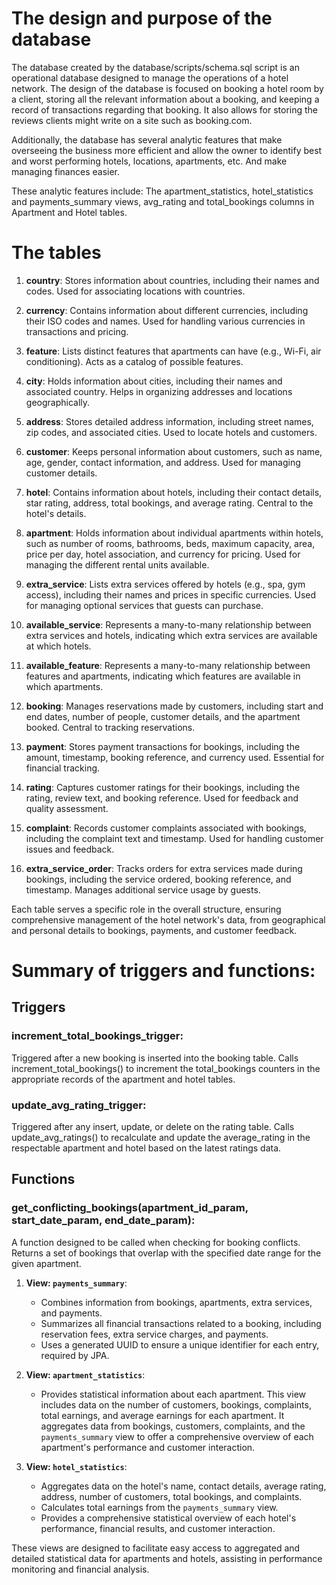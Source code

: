 # The design and purpose of the database

The database created by the database/scripts/schema.sql script is an operational database designed to manage
the operations of a hotel network. The design of the database is focused on booking a hotel room by a client,
storing all the relevant information about a booking, and keeping a record of transactions regarding that booking.
It also allows for storing the reviews clients might write on a site such as booking.com.

Additionally, the database has several analytic features that make overseeing the business more efficient and allow
the owner to identify best and worst performing hotels, locations, apartments, etc. And make managing finances easier.

These analytic features include:
The apartment_statistics, hotel_statistics and payments_summary views,
avg_rating and total_bookings columns in Apartment and Hotel tables.

# The tables

1. **country**: Stores information about countries, including their names and codes. Used for associating locations with
   countries.

2. **currency**: Contains information about different currencies, including their ISO codes and names. Used for handling
   various currencies in transactions and pricing.

3. **feature**: Lists distinct features that apartments can have (e.g., Wi-Fi, air conditioning). Acts as a catalog of
   possible features.

4. **city**: Holds information about cities, including their names and associated country. Helps in organizing addresses
   and locations geographically.

5. **address**: Stores detailed address information, including street names, zip codes, and associated cities. Used to
   locate hotels and customers.

6. **customer**: Keeps personal information about customers, such as name, age, gender, contact information, and
   address. Used for managing customer details.

7. **hotel**: Contains information about hotels, including their contact details, star rating, address, total bookings,
   and average rating. Central to the hotel's details.

8. **apartment**: Holds information about individual apartments within hotels, such as number of rooms, bathrooms, beds,
   maximum capacity, area, price per day, hotel association, and currency for pricing. Used for managing the different
   rental units available.

9. **extra_service**: Lists extra services offered by hotels (e.g., spa, gym access), including their names and prices
   in specific currencies. Used for managing optional services that guests can purchase.

10. **available_service**: Represents a many-to-many relationship between extra services and hotels, indicating which
    extra services are available at which hotels.

11. **available_feature**: Represents a many-to-many relationship between features and apartments, indicating which
    features are available in which apartments.

12. **booking**: Manages reservations made by customers, including start and end dates, number of people, customer
    details, and the apartment booked. Central to tracking reservations.

13. **payment**: Stores payment transactions for bookings, including the amount, timestamp, booking reference, and
    currency used. Essential for financial tracking.

14. **rating**: Captures customer ratings for their bookings, including the rating, review text, and booking reference.
    Used for feedback and quality assessment.

15. **complaint**: Records customer complaints associated with bookings, including the complaint text and timestamp.
    Used for handling customer issues and feedback.

16. **extra_service_order**: Tracks orders for extra services made during bookings, including the service ordered,
    booking reference, and timestamp. Manages additional service usage by guests.

Each table serves a specific role in the overall structure, ensuring comprehensive management of the hotel network's
data, from geographical and personal details to bookings, payments, and customer feedback.

# Summary of triggers and functions:

## Triggers

### increment_total_bookings_trigger:

Triggered after a new booking is inserted into the booking table.
Calls increment_total_bookings() to increment the total_bookings counters in the appropriate records of the apartment
and hotel tables.

### update_avg_rating_trigger:

Triggered after any insert, update, or delete on the rating table.
Calls update_avg_ratings() to recalculate and update the average_rating in the respectable apartment and hotel based on
the latest ratings data.

## Functions

### get_conflicting_bookings(apartment_id_param, start_date_param, end_date_param):

A function designed to be called when checking for booking conflicts.
Returns a set of bookings that overlap with the specified date range for the given apartment.


1. **View: `payments_summary`**:
    - Combines information from bookings, apartments, extra services, and payments.
    - Summarizes all financial transactions related to a booking, including reservation fees, extra service charges, and
      payments.
    - Uses a generated UUID to ensure a unique identifier for each entry, required by JPA.

2. **View: `apartment_statistics`**:
    - Provides statistical information about each apartment. This view includes data on the number of
      customers, bookings, complaints, total earnings, and average earnings for each apartment. It aggregates data from
      bookings, customers, complaints, and the `payments_summary` view to offer a comprehensive overview of each
      apartment's performance and customer interaction.

3. **View: `hotel_statistics`**:
    - Aggregates data on the hotel's name, contact details, average rating, address, number of customers, total
      bookings, and complaints.
    - Calculates total earnings from the `payments_summary` view.
    - Provides a comprehensive statistical overview of each hotel's performance, financial results, and customer
      interaction.

These views are designed to facilitate easy access to aggregated and detailed statistical data for apartments and
hotels, assisting in performance monitoring and financial analysis.
